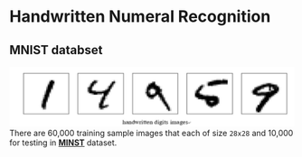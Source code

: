 # Handwritten Numeral Recognition

## MNIST databset
![image](./images/digits%20images.png)
There are 60,000 training sample images that each of size `28x28` and 10,000 for testing in [**MINST**](http://yann.lecun.com/exdb/mnist/) dataset.